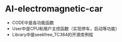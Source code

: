 # AI-electromagnetic-car
* CODE中是各功能函数
* User中是CPU和用户主控函数（实现停车，启动等功能）
* Library中是seekfree_TC364的开源库例程
